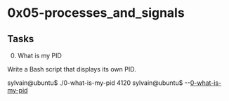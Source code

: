 # 0x05-processes_and_signals

## Tasks

0. What is my PID

Write a Bash script that displays its own PID.

sylvain@ubuntu$ ./0-what-is-my-pid
4120
sylvain@ubuntu$
--[0-what-is-my-pid](0-what-is-my-pid)

